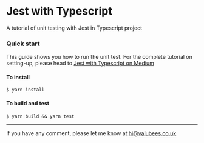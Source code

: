 # Jest with Typescript

A tutorial of unit testing with Jest in Typescript project

### Quick start

This guide shows you how to run the unit test. For the complete tutorial on setting-up, please head to [Jest with Typescript on Medium](https://medium.com/swlh/jest-with-typescript-446ea996cc68?sk=e92e4e3ecb96b66211c68dd7ce9a549b)

#### To install

```
$ yarn install
```

#### To build and test

```
$ yarn build && yarn test
```

---

If you have any comment, please let me know at [hi@valubees.co.uk](mailto:hi@valubees.co.uk)
